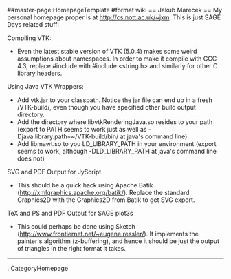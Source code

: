 ##master-page:HomepageTemplate
#format wiki
== Jakub Marecek ==
My personal homepage proper is at http://cs.nott.ac.uk/~jxm. This is just SAGE Days related stuff:

Compiling VTK:

 * Even the latest stable version of VTK (5.0.4) makes some weird assumptions about namespaces. In order to make it compile with GCC 4.3, replace #include <string> with  #include <string.h> and similarly for other C library headers.

Using Java VTK Wrappers:

 * Add vtk.jar to your classpath. Notice the jar file can end up in a fresh /VTK-build/, even though you have specified other build output directory.
 * Add the directory where libvtkRenderingJava.so resides to your path (export to PATH seems to work just as well as -Djava.library.path=~/VTK-build/bin/ at java's command line)
 * Add libmawt.so to you LD_LIBRARY_PATH in your environment (export seems to work, although -DLD_LIBRARY_PATH at java's command line does not)

SVG and PDF Output for JyScript.

 * This should be a quick hack using Apache Batik (http://xmlgraphics.apache.org/batik/). Replace the standard Graphics2D with the Graphics2D from Batik to get SVG export. 

TeX and PS and PDF Output for SAGE plot3s

 * This could perhaps be done using Sketch (http://www.frontiernet.net/~eugene.ressler/). It implements the painter's algorithm (z-buffering), and hence it should be just the output of triangles in the right format it takes.
----
 . CategoryHomepage
